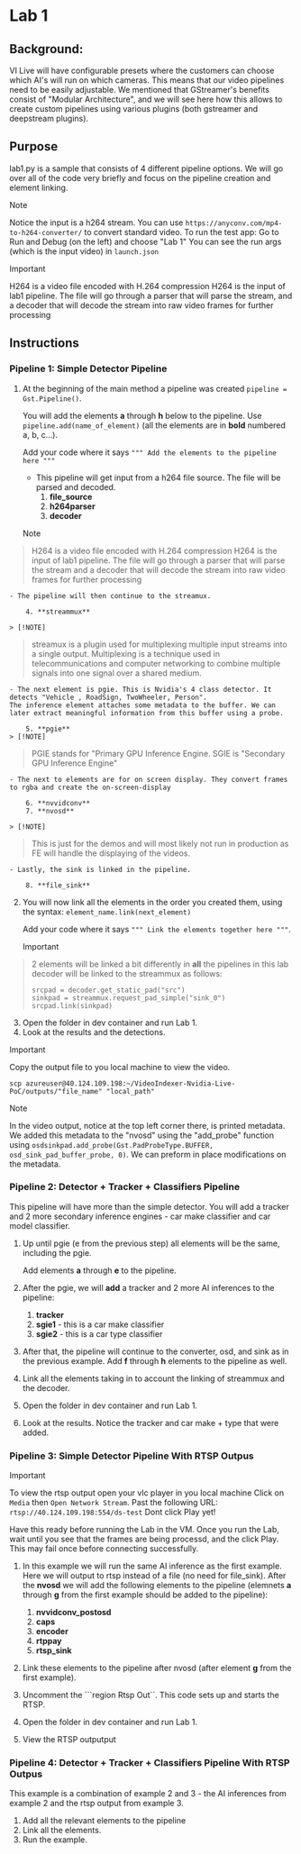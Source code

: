 # Lab 1

## Background:
VI Live will have configurable presets where the customers can choose which AI's will run on which cameras.
This means that our video pipelines need to be easily adjustable.
We mentioned that GStreamer's benefits consist of "Modular Architecture", and we will see here how this allows to create custom pipelines using various plugins (both gstreamer and deepstream plugins).

## Purpose
lab1.py is a sample that consists of 4 different pipeline options.
We will go over all of the code very briefly and focus on the pipeline creation and element linking. 

> [!NOTE]
> Notice the input is a h264 stream. You can use `https://anyconv.com/mp4-to-h264-converter/` to convert standard video.
> To run the test app: Go to Run and Debug (on the left) and choose "Lab 1"
> You can see the run args (which is the input video) in ```launch.json```

> [!IMPORTANT]
> H264 is a video file encoded with H.264 compression
> H264 is the input of lab1 pipeline.
> The file will go through a parser that will parse the stream, and a decoder that will decode the stream into raw video frames for further processing

## Instructions

### Pipeline 1: Simple Detector Pipeline

1. At the beginning of the main method a pipeline was created ```pipeline = Gst.Pipeline()```.
    
    You will add the elements **a** through **h** below to the pipeline. Use ```pipeline.add(name_of_element)``` (all the elements are in **bold** numbered a, b, c...).
    
    Add your code where it says ```""" Add the elements to the pipeline here """```
    - This pipeline will get input from a h264 file source. The file will be parsed and decoded.
        1. **file_source**
        2. **h264parser**
        3. **decoder**

    > [!NOTE]
> H264 is a video file encoded with H.264 compression
> H264 is the input of lab1 pipeline.
> The file will go through a parser that will parse the stream and a decoder that will decode the stream into raw video frames for further processing

    - The pipeline will then continue to the streamux.
        
        4. **streammux**

    > [!NOTE]
> streamux is a plugin used for multiplexing multiple input streams into a single output.
> Multiplexing is a technique used in telecommunications and computer networking to combine multiple signals into one signal over a shared medium.

    - The next element is pgie. This is Nvidia's 4 class detector. It detects "Vehicle , RoadSign, TwoWheeler, Person".
    The inference element attaches some metadata to the buffer. We can later extract meaningful information from this buffer using a probe.
        
        5. **pgie**
    > [!NOTE]
> PGIE stands for "Primary GPU Inference Engine. SGIE is "Secondary GPU Inference Engine" 

    - The next to elements are for on screen display. They convert frames to rgba and create the on-screen-display
        
        6. **nvvidconv**
        7. **nvosd**

    > [!NOTE]
> This is just for the demos and will most likely not run in production as FE will handle the displaying of the videos.

    - Lastly, the sink is linked in the pipeline.
    
        8. **file_sink**
        

2. You will now link all the elements in the order you created them, using the syntax:
    ```element_name.link(next_element)```

    Add your code where it says ```""" Link the elements together here """```.

    > [!IMPORTANT]
> 2 elements will be linked a bit differently in **all** the pipelines in this lab
> decoder will be linked to the streammux as follows:
> ```
> srcpad = decoder.get_static_pad("src")
> sinkpad = streammux.request_pad_simple("sink_0")
> srcpad.link(sinkpad)
> ```

3. Open the folder in dev container and run Lab 1.
4. Look at the results and the detections.
 
> [!IMPORTANT]
> Copy the output file to you local machine to view the video.
>
> `scp azureuser@40.124.109.198:~/VideoIndexer-Nvidia-Live-PoC/outputs/"file_name" "local_path"`

> [!NOTE]
> In the video output, notice at the top left corner there, is printed metadata. We added this metadata to the "nvosd" using the "add_probe" function using ```osdsinkpad.add_probe(Gst.PadProbeType.BUFFER, osd_sink_pad_buffer_probe, 0)```. 
> We can preform in place modifications on the metadata.

### Pipeline 2: Detector + Tracker + Classifiers Pipeline
This pipeline will have more than the simple detector. You will add a tracker and 2 more secondary inference engines - car make classifier and car model classifier.

1. Up until pgie (e from the previous step) all elements will be the same, including the pgie.

    Add elements **a** through **e** to the pipeline.

1. After the pgie, we will **add** a tracker and 2 more AI inferences to the pipeline:

    1. **tracker**
    2. **sgie1** - this is a car make classifier
    3. **sgie2** - this is a car type classifier

1. After that, the pipeline will continue to the converter, osd, and sink as in the previous example.
    Add **f** through **h** elements to the pipeline as well.

2. Link all the elements taking in to account the linking of streammux and the decoder.
3. Open the folder in dev container and run Lab 1.
4. Look at the results. Notice the tracker and car make + type that were added.

### Pipeline 3: Simple Detector Pipeline With RTSP Outpus

> [!IMPORTANT]
> To view the rtsp output open your vlc player in you local machine
> Click on ```Media``` then ```Open Network Stream```. Past the following URL: ```rtsp://40.124.109.198:554/ds-test```
> Dont click Play yet! 
>
> Have this ready before running the Lab in the VM. Once you run the Lab, wait until you see that the frames are being processd, and the click Play. 
> This may fail once before connecting successfully.

1. In this example we will run the same AI inference as the first example. Here we will output to rtsp instead of a file (no need for file_sink). After the **nvosd** we will add the following elements to the pipeline (elemnets **a** through **g** from the first example should be added to the pipeline):

    1. **nvvidconv_postosd**
    2. **caps**
    3. **encoder**
    4. **rtppay**
    5. **rtsp_sink**

2. Link these elements to the pipeline after nvosd (after element **g** from the first example).
3. Uncomment the ```region Rtsp Out``. This code sets up and starts the RTSP. 
4. Open the folder in dev container and run Lab 1.
5. View the RTSP outputput

### Pipeline 4: Detector + Tracker + Classifiers Pipeline With RTSP Outpus

This example is a combination of example 2 and 3 - the AI inferences from example 2 and the rtsp output from example 3.

1. Add all the relevant elements to the pipeline
2. Link all the elements.
3. Run the example.